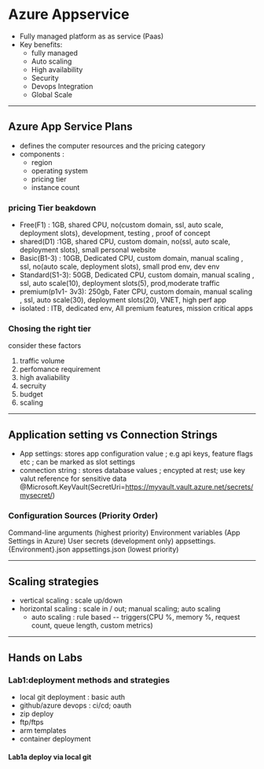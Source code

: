 # Azure Appservice
* Fully managed platform as as service (Paas)
* Key benefits:
  - fully managed 
  - Auto scaling
  - High availability 
  - Security 
  - Devops Integration
  - Global Scale

---

## Azure App Service Plans
* defines the computer resources and the pricing category
* components :
   - region
   - operating system
   - pricing tier
   - instance count 

### pricing Tier beakdown
* Free(F1) : 1GB, shared CPU,  no(custom domain, ssl, auto scale, deployment slots), development, testing , proof of concept
* shared(D1) :1GB,  shared CPU,   custom domain, no(ssl, auto scale, deployment slots), small personal website
* Basic(B1-3) : 10GB, Dedicated CPU,  custom domain, manual scaling , ssl,  no(auto scale, deployment slots), small prod env, dev env
* Standard(S1-3): 50GB, Dedicated CPU, custom domain, manual scaling , ssl, auto scale(10), deployment slots(5), prod,moderate traffic
* premium(p1v1- 3v3): 250gb, Fater CPU, custom domain, manual scaling , ssl, auto scale(30), deployment slots(20), VNET, high perf app
* isolated : ITB, dedicated env, All premium features, mission critical apps


### Chosing the right tier 
consider these factors
1. traffic volume
2. perfomance requirement
3. high avaliability
4. secruity 
5. budget
6. scaling

---

## Application setting vs Connection Strings
* App settings: stores app configuration value ; e.g api keys, feature flags etc ; can be marked as slot settings
* connection string : stores database values ; encypted at rest; use key valut reference for sensitive data
@Microsoft.KeyVault(SecretUri=https://myvault.vault.azure.net/secrets/mysecret/)

### Configuration Sources (Priority Order)
Command-line arguments (highest priority)
Environment variables (App Settings in Azure)
User secrets (development only)
appsettings.{Environment}.json
appsettings.json (lowest priority)

---

## Scaling strategies
* vertical scaling : scale up/down
* horizontal scaling : scale in / out;  manual scaling; auto scaling
  - auto scaling : rule based -- triggers(CPU %, memory %, request count, queue length, custom metrics)


---

## Hands on Labs
### Lab1:deployment methods and strategies
* local git deployment : basic auth
* github/azure devops : ci/cd; oauth
* zip deploy 
* ftp/ftps
* arm templates
* container deployment


#### Lab1a deploy via local git

```bash


